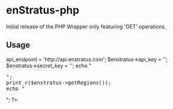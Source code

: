 # enStratus-php

Initial release of the PHP Wrapper only featuring 'GET' operations.

## Usage

<?
include "enstratus_class.php";

$enstratus = new Enstratus;
$enstratus->api_endpoint = 'http://api.enstratus.com';
$enstratus->api_key = '<YOUR API KEY>';
$enstratus->secret_key = '<YOUR SECRET KEY>';

echo "<pre>";
print_r($enstratus->getRegions());
echo "</pre>";
?>